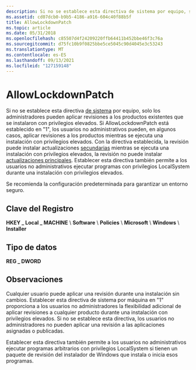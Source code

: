```yaml
---
description: Si no se establece esta directiva de sistema por equipo, solo los administradores pueden aplicar revisiones a los productos existentes que se instalaron con privilegios elevados.
ms.assetid: cd07dcb0-b9b5-4186-a916-604c40f88b5f
title: AllowLockdownPatch
ms.topic: article
ms.date: 05/31/2018
ms.openlocfilehash: c85507d4f24209220ffb64411b452bbe46f3c76a
ms.sourcegitcommit: d75fc10b9f0825bbe5ce5045c90d4045e3c53243
ms.translationtype: MT
ms.contentlocale: es-ES
ms.lasthandoff: 09/13/2021
ms.locfileid: "127159148"
---
```

# <a name="allowlockdownpatch"></a>AllowLockdownPatch

Si no se establece esta directiva [de sistema](system-policy.md) por equipo, solo los administradores pueden aplicar revisiones a los productos existentes que se instalaron con privilegios elevados. Si AllowLockdownPatch está establecido en "1", los usuarios no administrativos pueden, en algunos casos, aplicar revisiones a los productos mientras se ejecuta una instalación con privilegios elevados. Con la directiva establecida, la revisión puede instalar actualizaciones [secundarias](minor-upgrades.md) mientras se ejecuta una instalación con privilegios elevados, la revisión no puede instalar [actualizaciones principales](major-upgrades.md). Establecer esta directiva también permite a los usuarios no administrativos ejecutar programas con privilegios LocalSystem durante una instalación con privilegios elevados.

Se recomienda la configuración predeterminada para garantizar un entorno seguro.

## <a name="registry-key"></a>Clave del Registro

**HKEY \_ Local \_ MACHINE** \\ **Software** \\ **Policies** \\ **Microsoft** \\ **Windows** \\ **Installer**

## <a name="data-type"></a>Tipo de datos

**REG \_ DWORD**

## <a name="remarks"></a>Observaciones

Cualquier usuario puede aplicar una revisión durante una instalación sin cambios. Establecer esta directiva [](system-policy.md) de sistema por máquina en "1" proporciona a los usuarios no administradores la flexibilidad adicional de aplicar revisiones a cualquier producto durante una instalación con privilegios elevados. Si no se establece esta directiva, los usuarios no administradores no pueden aplicar una revisión a las aplicaciones asignadas o publicadas.

Establecer esta directiva también permite a los usuarios no administrativos ejecutar programas arbitrarios con privilegios LocalSystem si tienen un paquete de revisión del instalador de Windows que instala o inicia esos programas.

 

 



